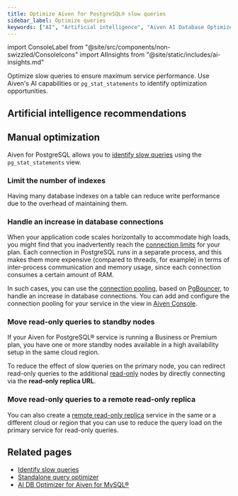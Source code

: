 ```yaml
---
title: Optimize Aiven for PostgreSQL® slow queries
sidebar_label: Optimize queries
keywords: ["AI", "Artificial intelligence", "Aiven AI Database Optimizer"]
---
```


import ConsoleLabel from "@site/src/components/non-swizzled/ConsoleIcons"
import AIInsights from "@site/static/includes/ai-insights.md"

Optimize slow queries to ensure maximum service performance. Use Aiven's AI capabilities or  `pg_stat_statements` to identify optimization opportunities.

## Artificial intelligence recommendations

<AIInsights service="Aiven for PostgreSQL®"/>

## Manual optimization

Aiven for PostgreSQL allows you to
[identify slow queries](/docs/products/postgresql/howto/identify-pg-slow-queries)
using the `pg_stat_statements` view.

### Limit the number of indexes

Having many database indexes on a table can reduce write performance
due to the overhead of maintaining them.

### Handle an increase in database connections

When your application code scales horizontally to accommodate high
loads, you might find that you inadvertently reach the
[connection limits](/docs/products/postgresql/reference/pg-connection-limits) for your
plan. Each connection in PostgreSQL runs in a
separate process, and this makes them more expensive (compared to
threads, for example) in terms of inter-process communication and memory
usage, since each connection consumes a certain amount of RAM.

In such cases, you can use the
[connection pooling](/docs/products/postgresql/concepts/pg-connection-pooling),
based on [PgBouncer](https://www.pgbouncer.org), to handle
an increase in database connections. You can add and configure the
connection pooling for your service in the <ConsoleLabel name="pools"/> view in [Aiven
Console](https://console.aiven.io/).

### Move read-only queries to standby nodes

If your Aiven for PostgreSQL® service is running a Business or
Premium plan, you have one or more standby nodes available in a high
availability setup in the same cloud region.

To reduce the effect of slow queries on the primary node, you can
redirect read-only queries to the additional
[read-only](/docs/products/postgresql/howto/create-read-replica) nodes by
directly connecting via the **read-only replica URL**.

### Move read-only queries to a remote read-only replica

You can also create a
[remote read-only replica](/docs/products/postgresql/howto/create-read-replica) service in the same or a different
cloud or region that you can use to reduce the query load on the primary service
for read-only queries.

## Related pages

- [Identify slow queries](/docs/products/postgresql/howto/identify-pg-slow-queries)
- [Standalone query optimizer][optimizer]
- [AI DB Optimizer for Aiven for MySQL®](/docs/products/mysql/howto/ai-insights)

[optimizer]: /docs/tools/query-optimizer
